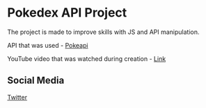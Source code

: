# Pokedex API Project
The project is made to improve skills with JS and API manipulation.

API that was used - [Pokeapi](https://pokeapi.co/)

YouTube video that was watched during creation - [Link](https://www.youtube.com/embed/XL68br6JyYs)

## Social Media
[Twitter](https://twitter.com/yuukasuoh)
